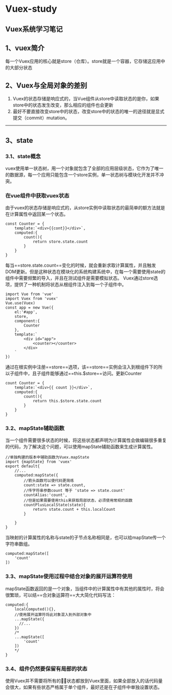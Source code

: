 # Vuex-study
Vuex系统学习笔记
---
## 1、vuex简介
每一个Vuex应用的核心就是store（仓库）。store就是一个容器，它存储这应用中的大部分状态
## 2、Vuex与全局对象的差别
1. Vuex的状态存储是响应式的，当Vue组件从store中读取状态的是你，如果store中的状态发生改变，那么相应的组件也会更新
2. 最好不要直接改变store中的状态，改变store中的状态的唯一的途径就是显式提交（commit）mutation。
---
## 3、state
### 3.1、state概念
vuex使用单一状态树，用一个对象就包含了全部的应用层级状态，它作为了唯一的数据源，每一个应用只能包含一个store实例，单一状态树与模块化开发并不冲突。
### 在vue组件中获取vuex状态
由于vuex的状态存储是响应式的，从store实例中读取状态的最简单的额方法就是在计算属性中返回某一个状态。
```
const Counter = {
    template:`<div>{{cont}}</div>`,
    computed:{
        count(){
            return store.state.count
        }
    }
}
```
每当==store.state.count==变化的时候，就会重新求取计算属性，并且触发DOM更新。但是这种状态在模块化的系统构建系统中，在每一个需要使用state的组件中需要频繁的导入，并且在测试组件是需要模拟状态。
Vuex通过store选项，提供了一种机制将状态从根组件注入到每一个子组件中。
```
import Vue from 'vue'
import Vuex from 'vuex'
Vue.use(Vuex)
const app = new Vue({
    el:'#app',
    store,
    component:{
        Counter
    },
    template:`
        <div id="app">
            <counter></counter>
        </div>
    `
})
```
通过在根实例中注册==store==选项，该==store==实例会注入到根组件下的所以子组件中，且子组件能够通过==this.$store==访问。更新Counter
```
count Counter = {
    template:`<div>{{ count }}</div>`,
    computed:{
        count(){
            return this.$store.state.count
        }
    }
}
```
### 3.2、mapState辅助函数
当一个组件需要很多状态的时候，将这些状态都声明为计算属性会做编辑很多重复的代码，为了解决这个问题，可以使用mapState辅助函数来生成计算属性。
```
//单独构建的版本中辅助函数为Vuex.mapState
import {mapState} from 'vuex'
export default{
    //...
    computed:mapState({
        //箭头函数可以使代码更简练
        count:state => state.count,
        //传字符串参数count 等于 'state => state.count'
        countAlias:'count',
        //但是如果需要使用this来获取局部状态，必须使用常规的函数
        countPlusLocalState(state){
            return state.count + this.localCount
        }
        
    }
}
```
当映射的计算属性的名称与state的子节点名称相同是，也可以给mapState传一个字符串数组。
```
computed:mapState([
    'count'
])
```
### 3.3、mapState使用过程中结合对象的展开运算符使用
mapState函数返回的是一个对象，当组件中的计算属性中有其他的属性时，将会很繁琐，可以结==合对象运算符==大大简化代码写法：
```
computed:{
    localComputed(){},
    //使用展开运算符将此对象混入到外部对象中
    ...mapState({
      //...  
    })
    /*
    ...mapState([
        'count'
    ])
    */
}
```
### 3.4、组件仍然要保留有局部的状态
使用Vuex并不需要将所有的状态都放到Vuex里面，如果全部放入的话代码量会很大，如果有些状态严格属于单个组件，最好还是在子组件中单独设置状态。